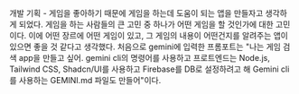 개발 기획 - 게임을 좋아하기 때문에 게임을 하는데 도움이 되는 앱을 만들자고 생각하게 되었다. 게임을 하는 사람들의 큰 고민 중 하나가 어떤 게임을 할 것인가에 대한 고민이다. 이에 어떤 장르에 어떤 게임이 있고, 그 게임의 내용이 어떤건지를 알려주는 앱이 있으면 좋을 것 같다고 생각했다.
처음으로 gemini에 입력한 프롬포트는 "나는 게임 검색 app을 만들고 싶어. gemini cli의 명령어를 사용하고 프로트엔드는 Node.js, Tailwind CSS, Shadcn/UI를 사용하고 Firebase를 DB로 설정하려고 해 Gemini cli를 사용하는 GEMINI.md 파일도 만들어"이다.